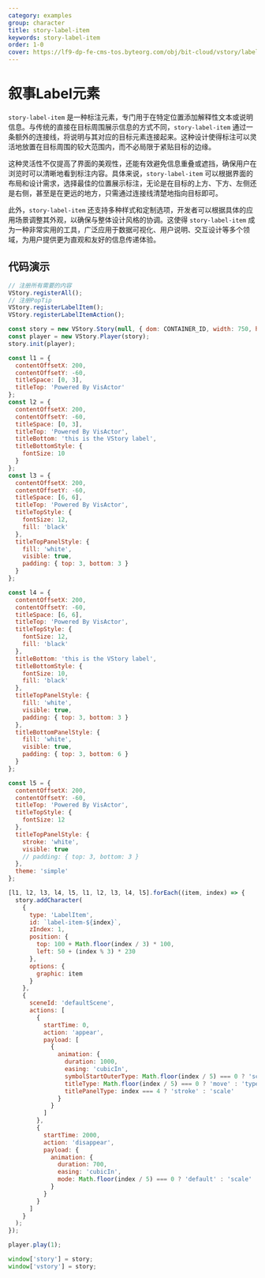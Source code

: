 ```yaml
---
category: examples
group: character
title: story-label-item
keywords: story-label-item
order: 1-0
cover: https://lf9-dp-fe-cms-tos.byteorg.com/obj/bit-cloud/vstory/label-item.gif
---
```


# 叙事Label元素

`story-label-item` 是一种标注元素，专门用于在特定位置添加解释性文本或说明信息。与传统的直接在目标周围展示信息的方式不同，`story-label-item` 通过一条额外的连接线，将说明与其对应的目标元素连接起来。这种设计使得标注可以灵活地放置在目标周围的较大范围内，而不必局限于紧贴目标的边缘。

这种灵活性不仅提高了界面的美观性，还能有效避免信息重叠或遮挡，确保用户在浏览时可以清晰地看到标注内容。具体来说，`story-label-item` 可以根据界面的布局和设计需求，选择最佳的位置展示标注，无论是在目标的上方、下方、左侧还是右侧，甚至是在更远的地方，只需通过连接线清楚地指向目标即可。

此外，`story-label-item` 还支持多种样式和定制选项，开发者可以根据具体的应用场景调整其外观，以确保与整体设计风格的协调。这使得 `story-label-item` 成为一种非常实用的工具，广泛应用于数据可视化、用户说明、交互设计等多个领域，为用户提供更为直观和友好的信息传递体验。

## 代码演示

```javascript livedemo template=vstory
// 注册所有需要的内容
VStory.registerAll();
// 注册PopTip
VStory.registerLabelItem();
VStory.registerLabelItemAction();

const story = new VStory.Story(null, { dom: CONTAINER_ID, width: 750, height: 450, scaleX: 'auto', scaleY: 'auto', background: '#18253A' });
const player = new VStory.Player(story);
story.init(player);

const l1 = {
  contentOffsetX: 200,
  contentOffsetY: -60,
  titleSpace: [0, 3],
  titleTop: 'Powered By VisActor'
};
const l2 = {
  contentOffsetX: 200,
  contentOffsetY: -60,
  titleSpace: [0, 3],
  titleTop: 'Powered By VisActor',
  titleBottom: 'this is the VStory label',
  titleBottomStyle: {
    fontSize: 10
  }
};
const l3 = {
  contentOffsetX: 200,
  contentOffsetY: -60,
  titleSpace: [6, 6],
  titleTop: 'Powered By VisActor',
  titleTopStyle: {
    fontSize: 12,
    fill: 'black'
  },
  titleTopPanelStyle: {
    fill: 'white',
    visible: true,
    padding: { top: 3, bottom: 3 }
  }
};

const l4 = {
  contentOffsetX: 200,
  contentOffsetY: -60,
  titleSpace: [6, 6],
  titleTop: 'Powered By VisActor',
  titleTopStyle: {
    fontSize: 12,
    fill: 'black'
  },
  titleBottom: 'this is the VStory label',
  titleBottomStyle: {
    fontSize: 10,
    fill: 'black'
  },
  titleTopPanelStyle: {
    fill: 'white',
    visible: true,
    padding: { top: 3, bottom: 3 }
  },
  titleBottomPanelStyle: {
    fill: 'white',
    visible: true,
    padding: { top: 3, bottom: 6 }
  }
};

const l5 = {
  contentOffsetX: 200,
  contentOffsetY: -60,
  titleTop: 'Powered By VisActor',
  titleTopStyle: {
    fontSize: 12
  },
  titleTopPanelStyle: {
    stroke: 'white',
    visible: true
    // padding: { top: 3, bottom: 3 }
  },
  theme: 'simple'
};

[l1, l2, l3, l4, l5, l1, l2, l3, l4, l5].forEach((item, index) => {
  story.addCharacter(
    {
      type: 'LabelItem',
      id: `label-item-${index}`,
      zIndex: 1,
      position: {
        top: 100 + Math.floor(index / 3) * 100,
        left: 50 + (index % 3) * 230
      },
      options: {
        graphic: item
      }
    },
    {
      sceneId: 'defaultScene',
      actions: [
        {
          startTime: 0,
          action: 'appear',
          payload: [
            {
              animation: {
                duration: 1000,
                easing: 'cubicIn',
                symbolStartOuterType: Math.floor(index / 5) === 0 ? 'scale' : 'clipRange',
                titleType: Math.floor(index / 5) === 0 ? 'move' : 'typewriter',
                titlePanelType: index === 4 ? 'stroke' : 'scale'
              }
            }
          ]
        },
        {
          startTime: 2000,
          action: 'disappear',
          payload: {
            animation: {
              duration: 700,
              easing: 'cubicIn',
              mode: Math.floor(index / 5) === 0 ? 'default' : 'scale'
            }
          }
        }
      ]
    }
  );
});

player.play(1);

window['story'] = story;
window['vstory'] = story;
```

